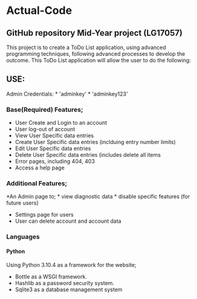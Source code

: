 # Actual-Code
## GitHub repository Mid-Year project (LG17057)

This project is to create a ToDo List application, using advanced programming techniques, following advanced processes to develop the outcome. 
This ToDo List application will allow the user to do the following:

## USE:
Admin Credentials:
                * 'adminkey'
                * 'adminkey123'

### Base(Required) Features;

* User Create and Login to an account
* User log-out of account
* View User Specific data entries
* Create User Specific data entries (inclduing entry number limits)
* Edit User Specific data entries
* Delete User Specific data entries (includes delete all items
* Error pages, including 404, 403
* Access a help page


### Additional Features;

*An Admin page to; * view diagnostic data
                   * disable specific features (for future users)
* Settings page for users
* User can delete account and account data
  
  
### Languages

#### Python 

Using Python 3.10.4 as a framework for the website;

* Bottle as a WSGI framework.
* Hashlib as a password security system.
* Sqlite3 as a database management system

